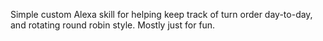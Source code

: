 Simple custom Alexa skill for helping keep track of turn order day-to-day, and rotating round robin style. Mostly just for fun.
